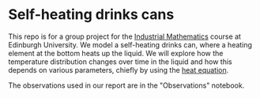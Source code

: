 # Self-heating drinks cans

This repo is for a group project for the [Industrial Mathematics](http://www.drps.ed.ac.uk/21-22/dpt/cxmath11231.htm) course at Edinburgh University. We model a self-heating drinks can, where a heating element at the bottom heats up the liquid. We will explore how the temperature distribution changes over time in the liquid and how this depends on various parameters, chiefly by using the [heat equation](https://en.wikipedia.org/wiki/Heat_equation).

The observations used in our report are in the "Observations" notebook.
